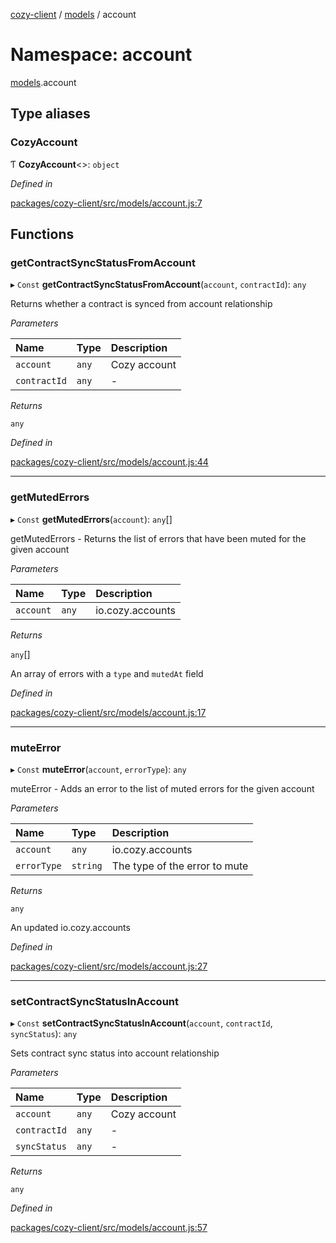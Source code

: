 [cozy-client](../README.md) / [models](models.md) / account

# Namespace: account

[models](models.md).account

## Type aliases

### CozyAccount

Ƭ **CozyAccount**<>: `object`

*Defined in*

[packages/cozy-client/src/models/account.js:7](https://github.com/cozy/cozy-client/blob/master/packages/cozy-client/src/models/account.js#L7)

## Functions

### getContractSyncStatusFromAccount

▸ `Const` **getContractSyncStatusFromAccount**(`account`, `contractId`): `any`

Returns whether a contract is synced from account relationship

*Parameters*

| Name | Type | Description |
| :------ | :------ | :------ |
| `account` | `any` | Cozy account |
| `contractId` | `any` | - |

*Returns*

`any`

*Defined in*

[packages/cozy-client/src/models/account.js:44](https://github.com/cozy/cozy-client/blob/master/packages/cozy-client/src/models/account.js#L44)

***

### getMutedErrors

▸ `Const` **getMutedErrors**(`account`): `any`\[]

getMutedErrors - Returns the list of errors that have been muted for the given account

*Parameters*

| Name | Type | Description |
| :------ | :------ | :------ |
| `account` | `any` | io.cozy.accounts |

*Returns*

`any`\[]

An array of errors with a `type` and `mutedAt` field

*Defined in*

[packages/cozy-client/src/models/account.js:17](https://github.com/cozy/cozy-client/blob/master/packages/cozy-client/src/models/account.js#L17)

***

### muteError

▸ `Const` **muteError**(`account`, `errorType`): `any`

muteError - Adds an error to the list of muted errors for the given account

*Parameters*

| Name | Type | Description |
| :------ | :------ | :------ |
| `account` | `any` | io.cozy.accounts |
| `errorType` | `string` | The type of the error to mute |

*Returns*

`any`

An updated io.cozy.accounts

*Defined in*

[packages/cozy-client/src/models/account.js:27](https://github.com/cozy/cozy-client/blob/master/packages/cozy-client/src/models/account.js#L27)

***

### setContractSyncStatusInAccount

▸ `Const` **setContractSyncStatusInAccount**(`account`, `contractId`, `syncStatus`): `any`

Sets contract sync status into account relationship

*Parameters*

| Name | Type | Description |
| :------ | :------ | :------ |
| `account` | `any` | Cozy account |
| `contractId` | `any` | - |
| `syncStatus` | `any` | - |

*Returns*

`any`

*Defined in*

[packages/cozy-client/src/models/account.js:57](https://github.com/cozy/cozy-client/blob/master/packages/cozy-client/src/models/account.js#L57)
